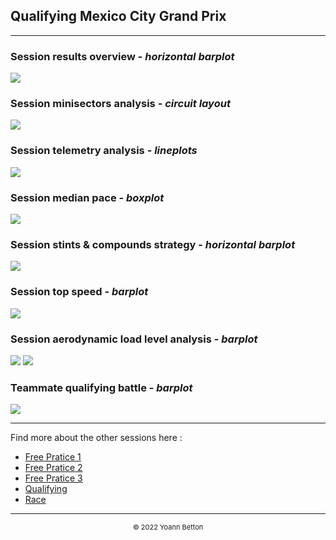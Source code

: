 ## Qualifying Mexico City Grand Prix

---

### Session results overview - *horizontal barplot*

<img src="/output/2022-10-30_Mexico_City_Grand_Prix/qualifying_results_overview_white.svg?raw=true"/>

### Session minisectors analysis - *circuit layout*

<img src="/output/2022-10-30_Mexico_City_Grand_Prix/qualifying_minisectors_analysis_white.svg?raw=true"/>

### Session telemetry analysis - *lineplots*

<img src="/output/2022-10-30_Mexico_City_Grand_Prix/qualifying_telemetry_analysis_white.svg?raw=true"/>

### Session median pace - *boxplot*

<img src="/output/2022-10-30_Mexico_City_Grand_Prix/qualifying_median_pace_white.svg?raw=true"/>

### Session stints & compounds strategy - *horizontal barplot*

<img src="/output/2022-10-30_Mexico_City_Grand_Prix/qualifying_stints_compounds_stategy_white.svg?raw=true"/>

### Session top speed - *barplot*

<img src="/output/2022-10-30_Mexico_City_Grand_Prix/topspeed_qualifying_white.svg?raw=true"/>

### Session aerodynamic load level analysis - *barplot*

<img src="/output/2022-10-30_Mexico_City_Grand_Prix/qualifying_maximum_throttle_white.svg?raw=true"/>

<img src="/output/2022-10-30_Mexico_City_Grand_Prix/qualifying_speed_ratio_white.svg?raw=true"/>

### Teammate qualifying battle - *barplot*

<img src="/output/2022-10-30_Mexico_City_Grand_Prix/teammates_qualifying_battle_white.svg?raw=true"/>

--- 

Find more about the other sessions here :
  - [Free Pratice 1](/page/FP1/2022-10-30_Mexico_City_Grand_Prix)  
  - [Free Pratice 2](/page/FP2/2022-10-30_Mexico_City_Grand_Prix) 
  - [Free Pratice 3](/page/FP3/2022-10-30_Mexico_City_Grand_Prix)
  - [Qualifying](/page/Qualifying/2022-10-30_Mexico_City_Grand_Prix) 
  - [Race](/page/Race/2022-10-30_Mexico_City_Grand_Prix)

---

<div style="text-align: center">
  <p style="font-size:11px">&copy; 2022 Yoann Betton</p>
</div>

<!-- ---

<p style="font-size:11px">Page generated from <a href="https://github.com/yoannbtn/yoannbtn.github.io">github.com/yoannbtn</a>.</p> -->